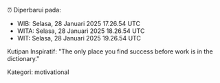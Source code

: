 ⏰ Diperbarui pada:
- WIB: Selasa, 28 Januari 2025 17.26.54 UTC
- WITA: Selasa, 28 Januari 2025 18.26.54 UTC
- WIT: Selasa, 28 Januari 2025 19.26.54 UTC

Kutipan Inspiratif:
"The only place you find success before work is in the dictionary."


Kategori: motivational

